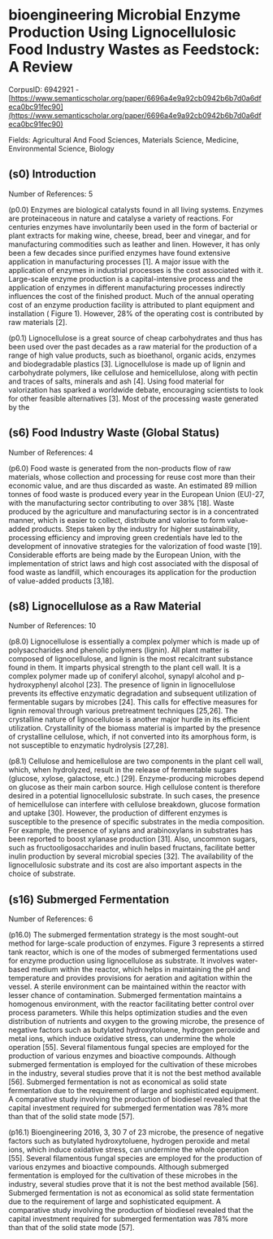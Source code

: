 # bioengineering Microbial Enzyme Production Using Lignocellulosic Food Industry Wastes as Feedstock: A Review

CorpusID: 6942921 - [https://www.semanticscholar.org/paper/6696a4e9a92cb0942b6b7d0a6dfeca0bc91fec90](https://www.semanticscholar.org/paper/6696a4e9a92cb0942b6b7d0a6dfeca0bc91fec90)

Fields: Agricultural And Food Sciences, Materials Science, Medicine, Environmental Science, Biology

## (s0) Introduction
Number of References: 5

(p0.0) Enzymes are biological catalysts found in all living systems. Enzymes are proteinaceous in nature and catalyse a variety of reactions. For centuries enzymes have involuntarily been used in the form of bacterial or plant extracts for making wine, cheese, bread, beer and vinegar, and for manufacturing commodities such as leather and linen. However, it has only been a few decades since purified enzymes have found extensive application in manufacturing processes [1]. A major issue with the application of enzymes in industrial processes is the cost associated with it. Large-scale enzyme production is a capital-intensive process and the application of enzymes in different manufacturing processes indirectly influences the cost of the finished product. Much of the annual operating cost of an enzyme production facility is attributed to plant equipment and installation ( Figure 1). However, 28% of the operating cost is contributed by raw materials [2].

(p0.1) Lignocellulose is a great source of cheap carbohydrates and thus has been used over the past decades as a raw material for the production of a range of high value products, such as bioethanol, organic acids, enzymes and biodegradable plastics [3]. Lignocellulose is made up of lignin and carbohydrate polymers, like cellulose and hemicellulose, along with pectin and traces of salts, minerals and ash [4]. Using food material for valorization has sparked a worldwide debate, encouraging scientists to look for other feasible alternatives [3]. Most of the processing waste generated by the 
## (s6) Food Industry Waste (Global Status)
Number of References: 4

(p6.0) Food waste is generated from the non-products flow of raw materials, whose collection and processing for reuse cost more than their economic value, and are thus discarded as waste. An estimated 89 million tonnes of food waste is produced every year in the European Union (EU)-27, with the manufacturing sector contributing to over 38% [18]. Waste produced by the agriculture and manufacturing sector is in a concentrated manner, which is easier to collect, distribute and valorise to form value-added products. Steps taken by the industry for higher sustainability, processing efficiency and improving green credentials have led to the development of innovative strategies for the valorization of food waste [19]. Considerable efforts are being made by the European Union, with the implementation of strict laws and high cost associated with the disposal of food waste as landfill, which encourages its application for the production of value-added products [3,18].
## (s8) Lignocellulose as a Raw Material
Number of References: 10

(p8.0) Lignocellulose is essentially a complex polymer which is made up of polysaccharides and phenolic polymers (lignin). All plant matter is composed of lignocellulose, and lignin is the most recalcitrant substance found in them. It imparts physical strength to the plant cell wall. It is a complex polymer made up of coniferyl alcohol, synapyl alcohol and p-hydroxyphenyl alcohol [23]. The presence of lignin in lignocellulose prevents its effective enzymatic degradation and subsequent utilization of fermentable sugars by microbes [24]. This calls for effective measures for lignin removal through various pretreatment techniques [25,26]. The crystalline nature of lignocellulose is another major hurdle in its efficient utilization. Crystallinity of the biomass material is imparted by the presence of crystalline cellulose, which, if not converted into its amorphous form, is not susceptible to enzymatic hydrolysis [27,28].

(p8.1) Cellulose and hemicellulose are two components in the plant cell wall, which, when hydrolyzed, result in the release of fermentable sugars (glucose, xylose, galactose, etc.) [29]. Enzyme-producing microbes depend on glucose as their main carbon source. High cellulose content is therefore desired in a potential lignocellulosic substrate. In such cases, the presence of hemicellulose can interfere with cellulose breakdown, glucose formation and uptake [30]. However, the production of different enzymes is susceptible to the presence of specific substrates in the media composition. For example, the presence of xylans and arabinoxylans in substrates has been reported to boost xylanase production [31]. Also, uncommon sugars, such as fructooligosaccharides and inulin based fructans, facilitate better inulin production by several microbial species [32]. The availability of the lignocellulosic substrate and its cost are also important aspects in the choice of substrate.
## (s16) Submerged Fermentation
Number of References: 6

(p16.0) The submerged fermentation strategy is the most sought-out method for large-scale production of enzymes. Figure 3 represents a stirred tank reactor, which is one of the modes of submerged fermentations used for enzyme production using lignocellulose as substrate. It involves water-based medium within the reactor, which helps in maintaining the pH and temperature and provides provisions for aeration and agitation within the vessel. A sterile environment can be maintained within the reactor with lesser chance of contamination. Submerged fermentation maintains a homogenous environment, with the reactor facilitating better control over process parameters. While this helps optimization studies and the even distribution of nutrients and oxygen to the growing microbe, the presence of negative factors such as butylated hydroxytoluene, hydrogen peroxide and metal ions, which induce oxidative stress, can undermine the whole operation [55]. Several filamentous fungal species are employed for the production of various enzymes and bioactive compounds. Although submerged fermentation is employed for the cultivation of these microbes in the industry, several studies prove that it is not the best method available [56]. Submerged fermentation is not as economical as solid state fermentation due to the requirement of large and sophisticated equipment. A comparative study involving the production of biodiesel revealed that the capital investment required for submerged fermentation was 78% more than that of the solid state mode [57].

(p16.1) Bioengineering 2016, 3, 30 7 of 23 microbe, the presence of negative factors such as butylated hydroxytoluene, hydrogen peroxide and metal ions, which induce oxidative stress, can undermine the whole operation [55]. Several filamentous fungal species are employed for the production of various enzymes and bioactive compounds. Although submerged fermentation is employed for the cultivation of these microbes in the industry, several studies prove that it is not the best method available [56]. Submerged fermentation is not as economical as solid state fermentation due to the requirement of large and sophisticated equipment. A comparative study involving the production of biodiesel revealed that the capital investment required for submerged fermentation was 78% more than that of the solid state mode [57]. 
